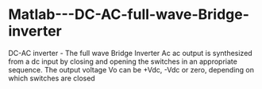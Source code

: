 # Matlab---DC-AC-full-wave-Bridge-inverter
DC-AC inverter - The full wave Bridge Inverter
Ac ac output is synthesized from a dc input by closing and opening the switches in an appropriate sequence. The output voltage Vo can be +Vdc, -Vdc or zero, depending on which switches are closed
